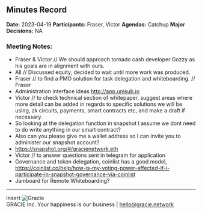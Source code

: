 ## Minutes Record
**Date:** 2023-04-19
**Participants:** Fraser, Victor
**Agendas:** Catchup
**Major Decisions:** NA

### Meeting Notes: 

+ Fraser & Victor // We should approach tornado cash developer Gozzy as his goals are in alignment with ours.
+ All // Discussed equity, decided to wait until more work was produced.
+ Fraser // to find a PMO solution for task delegation and whiteboarding. // Fraser
+ Administration interface ideas http://app.unisub.io 
+ Victor // to check technical section of whitepaper, suggest areas where more detail can be added in regards to specific solutions we will be using, zk circuits, payments, smart contracts etc, and make a draft if necessary.
+ So looking at the delegation function in snapshot I assume we dont need to do write anything in our smart contract?
+ Also can you please give me a wallet address so I can invite you to administer our snapshot account?
+ https://snapshot.org/#/gracienetwork.eth
+ Victor // to answer questions sent in telegram for application
+ Governance and token delegation, coinlist has a good model, https://coinlist.co/help/how-is-my-voting-power-affected-if-i-participate-in-snapshot-governance-via-coinlist 
+ Jamboard for Remote Whiteboarding?




-----------------------------
insert
![Gracie](https://media-exp1.licdn.com/dms/image/C4D0BAQEwg5FK93uumQ/company-logo_200_200/0/1519923012279?e=2147483647&v=beta&t=63CNoS8OTR4lHjPhHSO7eFFqwLGwYunWfyDBV3tdc0c)  
GRACIE Inc. 
Your happiness is our business | hello@gracie.network 

